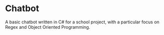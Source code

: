 # Chatbot

A basic chatbot written in C# for a school project, with a particular focus on Regex and Object Oriented Programming.
